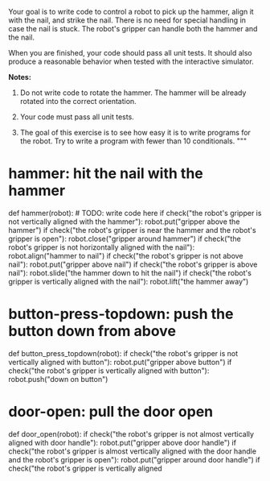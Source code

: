 

Your goal is to write code to control a robot to pick up the hammer, align it with the nail, and strike the nail.
There is no need for special handling in case the nail is stuck.
The robot's gripper can handle both the hammer and the nail.

When you are finished, your code should pass all unit tests.
It should also produce a reasonable behavior when tested with the interactive simulator.

**Notes:**

1. Do not write code to rotate the hammer.
The hammer will be already rotated into the correct orientation.

2. Your code must pass all unit tests.

3. The goal of this exercise is to see how easy it is to write programs for the robot.
Try to write a program with fewer than 10 conditionals.
"""

# hammer: hit the nail with the hammer
def hammer(robot):
    # TODO: write code here
    if check("the robot's gripper is not vertically aligned with the hammer"):
        robot.put("gripper above the hammer")
    if check("the robot's gripper is near the hammer and the robot's gripper is open"):
        robot.close("gripper around hammer")
    if check("the robot's gripper is not horizontally aligned with the nail"):
        robot.align("hammer to nail")
    if check("the robot's gripper is not above nail"):
        robot.put("gripper above nail")
    if check("the robot's gripper is above nail"):
        robot.slide("the hammer down to hit the nail")
    if check("the robot's gripper is vertically aligned with the nail"):
        robot.lift("the hammer away")

# button-press-topdown: push the button down from above
def button_press_topdown(robot):
    if check("the robot's gripper is not vertically aligned with button"):
        robot.put("gripper above button")
    if check("the robot's gripper is vertically aligned with button"):
        robot.push("down on button")

# door-open: pull the door open
def door_open(robot):
    if check("the robot's gripper is not almost vertically aligned with door handle"):
        robot.put("gripper above door handle")
    if check("the robot's gripper is almost vertically aligned with the door handle and the robot's gripper is open"):
        robot.put("gripper around door handle")
    if check("the robot's gripper is vertically aligned